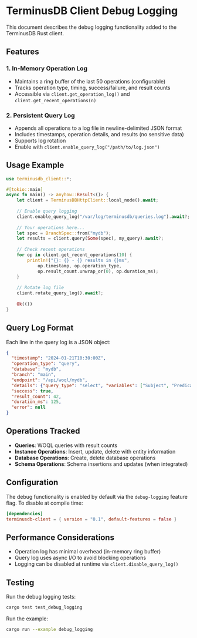 # TerminusDB Client Debug Logging

This document describes the debug logging functionality added to the TerminusDB Rust client.

## Features

### 1. In-Memory Operation Log
- Maintains a ring buffer of the last 50 operations (configurable)
- Tracks operation type, timing, success/failure, and result counts
- Accessible via `client.get_operation_log()` and `client.get_recent_operations(n)`

### 2. Persistent Query Log
- Appends all operations to a log file in newline-delimited JSON format
- Includes timestamps, operation details, and results (no sensitive data)
- Supports log rotation
- Enable with `client.enable_query_log("/path/to/log.json")`

## Usage Example

```rust
use terminusdb_client::*;

#[tokio::main]
async fn main() -> anyhow::Result<()> {
    let client = TerminusDBHttpClient::local_node().await;
    
    // Enable query logging
    client.enable_query_log("/var/log/terminusdb/queries.log").await?;
    
    // Your operations here...
    let spec = BranchSpec::from("mydb");
    let results = client.query(Some(spec), my_query).await?;
    
    // Check recent operations
    for op in client.get_recent_operations(10) {
        println!("{}: {} - {} results in {}ms", 
            op.timestamp, op.operation_type, 
            op.result_count.unwrap_or(0), op.duration_ms);
    }
    
    // Rotate log file
    client.rotate_query_log().await?;
    
    Ok(())
}
```

## Query Log Format

Each line in the query log is a JSON object:

```json
{
  "timestamp": "2024-01-21T10:30:00Z",
  "operation_type": "query",
  "database": "mydb",
  "branch": "main",
  "endpoint": "/api/woql/mydb",
  "details": {"query_type": "select", "variables": ["Subject", "Predicate", "Object"]},
  "success": true,
  "result_count": 42,
  "duration_ms": 125,
  "error": null
}
```

## Operations Tracked

- **Queries**: WOQL queries with result counts
- **Instance Operations**: Insert, update, delete with entity information
- **Database Operations**: Create, delete database operations
- **Schema Operations**: Schema insertions and updates (when integrated)

## Configuration

The debug functionality is enabled by default via the `debug-logging` feature flag.
To disable at compile time:

```toml
[dependencies]
terminusdb-client = { version = "0.1", default-features = false }
```

## Performance Considerations

- Operation log has minimal overhead (in-memory ring buffer)
- Query log uses async I/O to avoid blocking operations
- Logging can be disabled at runtime via `client.disable_query_log()`

## Testing

Run the debug logging tests:

```bash
cargo test test_debug_logging
```

Run the example:

```bash
cargo run --example debug_logging
```